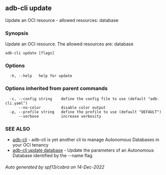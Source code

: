 ## adb-cli update

Update an OCI resource - allowed resources: database

### Synopsis

Update an OCI resource.
The allowed resources are: database

```
adb-cli update [flags]
```

### Options

```
  -h, --help   help for update
```

### Options inherited from parent commands

```
  -c, --config string    define the config file to use (default "adb-cli.yaml")
      --no-color         disable color output
  -p, --profile string   define the profile to use (default "DEFAULT")
      --verbose          increase verbosity
```

### SEE ALSO

* [adb-cli](adb-cli.md)	 - adb-cli is yet another cli to manage Autonomous Databases in your OCI tenancy
* [adb-cli update database](adb-cli_update_database.md)	 - Update the parameters of an Autonomous Database identified by the --name flag

###### Auto generated by spf13/cobra on 14-Dec-2022
